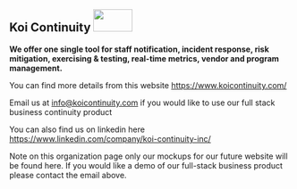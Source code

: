## Koi Continuity  <img height=40 width=70 src="https://github.com/Koi-Continuity/.github/assets/87055387/693a5fa2-8a4b-4731-9940-b873eec8229f">


**We offer one single tool for staff notification, incident response, risk mitigation, exercising & testing, real-time metrics, vendor and program management.** <br/>

You can find more details from this website https://www.koicontinuity.com/ <br/>

Email us at info@koicontinuity.com if you would like to use our full stack business continuity product <br/>

You can also find us on linkedin here https://www.linkedin.com/company/koi-continuity-inc/ <br/>

Note on this organization page only our mockups for our future website will be found here. If you would like a demo of our full-stack business product please contact the email above. 



